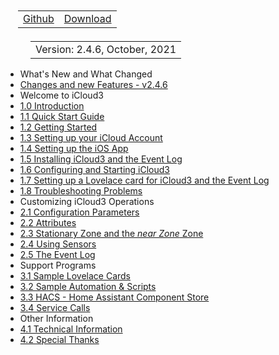 <nav>
  <table style="padding: 10px 0 5px 20px;">
    <tr>
      <td>
        <a href="https://github.com/gcobb321/icloud3" class="button-base">Github</a>
      </td>
      <td>
        <a href="https://github.com/gcobb321/icloud3/releases" class="button-base">Download</a>
      </td>
    </tr>
  </table>
  <table style="padding:  0  10px  0 40px;">
    <tr>
      <td>
        <a  class="sidebar-version-date">Version: 2.4.6, October, 2021</a>
      </td>
    </tr>
  </table>
</nav>

- What's New and What Changed
 - [Changes and new Features - v2.4.6](CHANGELOG-v2.4.md)
- Welcome to iCloud3
 - [1.0  Introduction](README.md)
 - [1.1  Quick Start Guide](chapters/1.1-quick-start-guide.md)
 - [1.2 Getting Started](chapters/1.2-getting-started.md)
 - [1.3 Setting up your iCloud Account](chapters/1.3-setting-up-icloud-account.md)
 - [1.4 Setting up the iOS App](chapters/1.4-setting-up-iosapp.md)
 - [1.5 Installing iCloud3 and the Event Log](chapters/1.5-installing-icloud3.md)
 - [1.6 Configuring and Starting iCloud3](chapters/1.6-configuring-starting-icloud3)
 - [1.7 Setting up a Lovelace card for iCloud3 and the Event Log](chapters/1.7-setup-lovelace-event-log-card.md)
 - [1.8 Troubleshooting Problems](chapters/1.8-troubleshooting-problems.md)
- Customizing iCloud3 Operations
 - [2.1 Configuration Parameters](chapters/2.1-config-parms.md)
 - [2.2 Attributes](chapters/2.2-attributes.md)
 - [2.3 Stationary Zone and the *near Zone* Zone](chapters/2.3-special-zones.md)
 - [2.4 Using Sensors](chapters/2.4-sensors.md)
 - [2.5 The Event Log](chapters/2.5-event-log.md)
- Support Programs
 - [3.1 Sample Lovelace Cards](chapters/3.1-sample-lovelace.md)
 - [3.2 Sample Automation & Scripts](chapters/3.2-sample-automation-scripts.md)
 - [3.3 HACS - Home Assistant Component Store](chapters/3.3-hacs.md)
 - [3.4 Service Calls](chapters/3.4-services.md)
- Other Information
 - [4.1 Technical Information](chapters/4.1-tech-info.md)
 - [4.2 Special Thanks](chapters/4.2-special-thanks.md)

